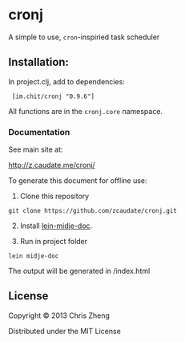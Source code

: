 # cronj

A simple to use, `cron`-inspiried task scheduler

## Installation:

In project.clj, add to dependencies:

     [im.chit/cronj "0.9.6"]

All functions are in the `cronj.core` namespace.

### Documentation

See main site at:

http://z.caudate.me/cronj/

To generate this document for offline use: 

  1. Clone this repository
  
    git clone https://github.com/zcaudate/cronj.git
  
  2. Install [lein-midje-doc](http://z.caudate.me/lein-midje-doc). 
  
  3. Run in project folder
  
    lein midje-doc

The output will be generated in <root>/index.html


## License
Copyright © 2013 Chris Zheng

Distributed under the MIT License